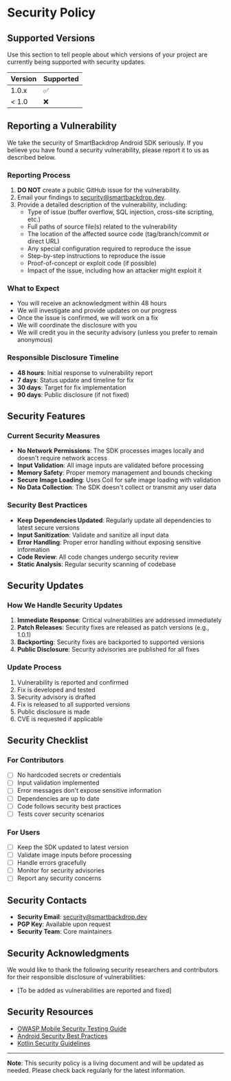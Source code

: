 # Security Policy

## Supported Versions

Use this section to tell people about which versions of your project are
currently being supported with security updates.

| Version | Supported          |
| ------- | ------------------ |
| 1.0.x   | :white_check_mark: |
| < 1.0   | :x:                |

## Reporting a Vulnerability

We take the security of SmartBackdrop Android SDK seriously. If you believe you have found a security vulnerability, please report it to us as described below.

### Reporting Process

1. **DO NOT** create a public GitHub issue for the vulnerability.
2. Email your findings to [security@smartbackdrop.dev](mailto:security@smartbackdrop.dev).
3. Provide a detailed description of the vulnerability, including:
   - Type of issue (buffer overflow, SQL injection, cross-site scripting, etc.)
   - Full paths of source file(s) related to the vulnerability
   - The location of the affected source code (tag/branch/commit or direct URL)
   - Any special configuration required to reproduce the issue
   - Step-by-step instructions to reproduce the issue
   - Proof-of-concept or exploit code (if possible)
   - Impact of the issue, including how an attacker might exploit it

### What to Expect

- You will receive an acknowledgment within 48 hours
- We will investigate and provide updates on our progress
- Once the issue is confirmed, we will work on a fix
- We will coordinate the disclosure with you
- We will credit you in the security advisory (unless you prefer to remain anonymous)

### Responsible Disclosure Timeline

- **48 hours**: Initial response to vulnerability report
- **7 days**: Status update and timeline for fix
- **30 days**: Target for fix implementation
- **90 days**: Public disclosure (if not fixed)

## Security Features

### Current Security Measures

- **No Network Permissions**: The SDK processes images locally and doesn't require network access
- **Input Validation**: All image inputs are validated before processing
- **Memory Safety**: Proper memory management and bounds checking
- **Secure Image Loading**: Uses Coil for safe image loading with validation
- **No Data Collection**: The SDK doesn't collect or transmit any user data

### Security Best Practices

- **Keep Dependencies Updated**: Regularly update all dependencies to latest secure versions
- **Input Sanitization**: Validate and sanitize all input data
- **Error Handling**: Proper error handling without exposing sensitive information
- **Code Review**: All code changes undergo security review
- **Static Analysis**: Regular security scanning of codebase

## Security Updates

### How We Handle Security Updates

1. **Immediate Response**: Critical vulnerabilities are addressed immediately
2. **Patch Releases**: Security fixes are released as patch versions (e.g., 1.0.1)
3. **Backporting**: Security fixes are backported to supported versions
4. **Public Disclosure**: Security advisories are published for all fixes

### Update Process

1. Vulnerability is reported and confirmed
2. Fix is developed and tested
3. Security advisory is drafted
4. Fix is released to all supported versions
5. Public disclosure is made
6. CVE is requested if applicable

## Security Checklist

### For Contributors

- [ ] No hardcoded secrets or credentials
- [ ] Input validation implemented
- [ ] Error messages don't expose sensitive information
- [ ] Dependencies are up to date
- [ ] Code follows security best practices
- [ ] Tests cover security scenarios

### For Users

- [ ] Keep the SDK updated to latest version
- [ ] Validate image inputs before processing
- [ ] Handle errors gracefully
- [ ] Monitor for security advisories
- [ ] Report any security concerns

## Security Contacts

- **Security Email**: [security@smartbackdrop.dev](mailto:security@smartbackdrop.dev)
- **PGP Key**: Available upon request
- **Security Team**: Core maintainers

## Security Acknowledgments

We would like to thank the following security researchers and contributors for their responsible disclosure of vulnerabilities:

- [To be added as vulnerabilities are reported and fixed]

## Security Resources

- [OWASP Mobile Security Testing Guide](https://owasp.org/www-project-mobile-security-testing-guide/)
- [Android Security Best Practices](https://developer.android.com/topic/security/best-practices)
- [Kotlin Security Guidelines](https://kotlinlang.org/docs/security.html)

---

**Note**: This security policy is a living document and will be updated as needed. Please check back regularly for the latest information.
